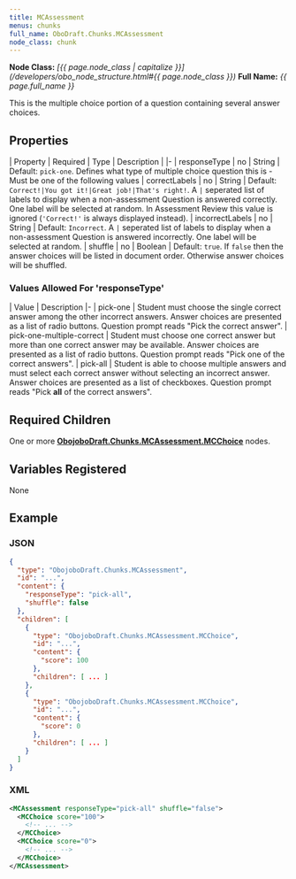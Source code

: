 ```yaml
---
title: MCAssessment
menus: chunks
full_name: OboDraft.Chunks.MCAssessment
node_class: chunk
---
```

**Node Class:** *[{{ page.node_class | capitalize }}](/developers/obo_node_structure.html#{{ page.node_class }})*
**Full Name:** *{{ page.full_name }}*

This is the multiple choice portion of a question containing several answer choices.

## Properties

| Property | Required | Type | Description |
|-
| responseType | no | String | Default: `pick-one`.  Defines what type of multiple choice question this is - Must be one of the following values
| correctLabels | no | String | Default: `Correct!|You got it!|Great job!|That's right!`. A `|` seperated list of labels to display when a non-assessment Question is answered correctly. One label will be selected at random. In Assessment Review this value is ignored (`'Correct!'` is always displayed instead).
| incorrectLabels | no | String | Default: `Incorrect`. A `|` seperated list of labels to display when a non-assessment Question is answered incorrectly. One label will be selected at random.
| shuffle | no | Boolean | Default: `true`. If `false` then the answer choices will be listed in document order. Otherwise answer choices will be shuffled.


### Values Allowed For 'responseType'

| Value | Description
|-
| pick-one | Student must choose the single correct answer among the other incorrect answers. Answer choices are presented as a list of radio buttons. Question prompt reads "Pick the correct answer".
| pick-one-multiple-correct | Student must choose one correct answer but more than one correct answer may be available. Answer choices are presented as a list of radio buttons. Question prompt reads "Pick one of the correct answers".
| pick-all | Student is able to choose multiple answers and must select each correct answer without selecting an incorrect answer. Answer choices are presented as a list of checkboxes. Question prompt reads "Pick **all** of the correct answers".

## Required Children

One or more **[ObojoboDraft.Chunks.MCAssessment.MCChoice](obonode_mcchoice.md)** nodes.

## Variables Registered

None


## Example

### JSON

```json
{
  "type": "ObojoboDraft.Chunks.MCAssessment",
  "id": "...",
  "content": {
    "responseType": "pick-all",
    "shuffle": false
  },
  "children": [
    {
      "type": "ObojoboDraft.Chunks.MCAssessment.MCChoice",
      "id": "...",
      "content": {
        "score": 100
      },
      "children": [ ... ]
    },
    {
      "type": "ObojoboDraft.Chunks.MCAssessment.MCChoice",
      "id": "...",
      "content": {
        "score": 0
      },
      "children": [ ... ]
    }
  ]
}
```

### XML

```xml
<MCAssessment responseType="pick-all" shuffle="false">
  <MCChoice score="100">
    <!-- ... -->
  </MCChoice>
  <MCChoice score="0">
    <!-- ... -->
  </MCChoice>
</MCAssessment>
```
